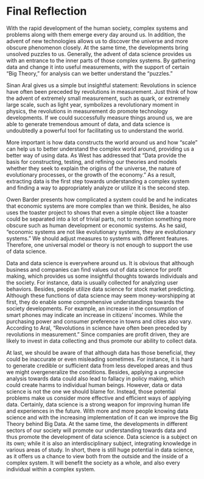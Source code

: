 # Final Reflection
  With the rapid development of the human society, complex systems and problems along with them emerge every day around us. In addition, the advent of new technologies allows us to discover the universe and more obscure phenomenon closely. At the same time, the developments bring unsolved puzzles to us. Generally, the advent of data science provides us with an entrance to the inner parts of those complex systems. By gathering data and change it into useful measurements, with the support of certain “Big Theory,” for analysis can we better understand the “puzzles.”   
  
  Sinan Aral gives us a simple but insightful statement: Revolutions in science have often been preceded by revolutions in measurement. Just think of how the advent of extremely small measurement, such as quark, or extremely large scale, such as light year, symbolizes a revolutionary moment in physics, the revolutions in measurement do promote technology developments. If we could successfully measure things around us, we are able to generate tremendous amount of data, and data science is undoubtedly a powerful tool for facilitating us to understand the world. 
  
  More important is how data constructs the world around us and how “scale” can help us to better understand the complex world around, providing us a better way of using data. As West has addressed that “Data provide the basis for constructing, testing, and refining our theories and models whether they seek to explain the origins of the universe, the nature of evolutionary processes, or the growth of the economy.”  As a result, extracting data is the first step towards understanding a complex system and finding a way to appropriately analyze or utilize it is the second step. 
  
  Owen Barder presents how complicated a system could be and he indicates that economic systems are more complex than we think. Besides, he also uses the toaster project to shows that even a simple object like a toaster could be separated into a lot of trivial parts, not to mention something more obscure such as human development or economic systems. As he said, “economic systems are not like evolutionary systems, they are evolutionary systems.” We should adjust measures to systems with different features. Therefore, one universal model or theory is not enough to support the use of data science.
  
  Data and data science is everywhere around us. It is obvious that although business and companies can find values out of data science for profit making, which provides us some insightful thoughts towards individuals and the society. For instance, data is usually collected for analyzing user behaviors. Besides, people utilize data science for stock market predicting. Although these functions of data science may seem money-worshipping at first, they do enable some comprehensive understandings towards the society developments. For example, an increase in the consumption of smart phones may indicate an increase in citizens’ incomes. While the purchasing power and consumer preference in towns and cities also vary. According to Aral, “Revolutions in science have often been preceded by revolutions in measurement.” Since companies are profit driven, they are likely to invest in data collecting and thus promote our ability to collect data. 
  
  At last, we should be aware of that although data has those beneficial, they could be inaccurate or even misleading sometimes. For instance, it is hard to generate credible or sufficient data from less developed areas and thus we might overgeneralize the conditions. Besides, applying a unprecise analysis towards data could also lead to fallacy in policy making, which could create harms to individual human beings. However, data or data science is not the one we should blame for. Instead, those potential problems make us consider more effective and efficient ways of applying data. Certainly, data science is a strong weapon for improving human life and experiences in the future. With more and more people knowing data science and with the increasing implementation of it can we improve the Big Theory behind Big Data. At the same time, the developments in different sectors of our society will promote our understanding towards data and thus promote the development of data science. Data science is a subject on its own; while it is also an interdisciplinary subject, integrating knowledge in various areas of study. In short, there is still huge potential in data science, as it offers us a chance to view both from the outside and the inside of a complex system. It will benefit the society as a whole, and also every individual within a complex system.  
